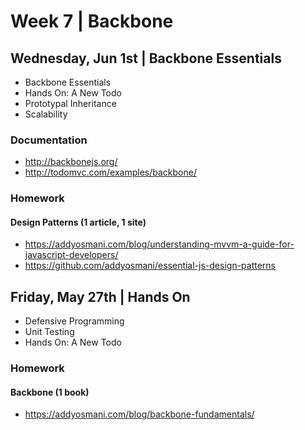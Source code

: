 
# Week 7 | Backbone

## Wednesday, Jun 1st | Backbone Essentials

- Backbone Essentials
- Hands On: A New Todo
- Prototypal Inheritance
- Scalability

### Documentation

- http://backbonejs.org/
- http://todomvc.com/examples/backbone/

### Homework

#### Design Patterns (1 article, 1 site)

- https://addyosmani.com/blog/understanding-mvvm-a-guide-for-javascript-developers/
- https://github.com/addyosmani/essential-js-design-patterns


## Friday, May 27th | Hands On

- Defensive Programming
- Unit Testing
- Hands On: A New Todo

### Homework

#### Backbone (1 book)

- https://addyosmani.com/blog/backbone-fundamentals/
